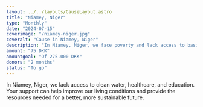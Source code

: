 ```yaml
---
layout: ../../layouts/CauseLayout.astro
title: "Niamey, Niger"
type: "Monthly"
date: "2024-07-15"
coverimage: "/niamey-niger.jpg"
coveralt: "Cause in Niamey, Niger"
description: "In Niamey, Niger, we face poverty and lack access to basic services like water and healthcare."
amount: "75 DKK"
amountgoal: "Of 275.000 DKK"
donors: "2 months"
status: "To go"
---
```


In Niamey, Niger, we lack access to clean water, healthcare, and education. Your support can help improve our living conditions and provide the resources needed for a better, more sustainable future.